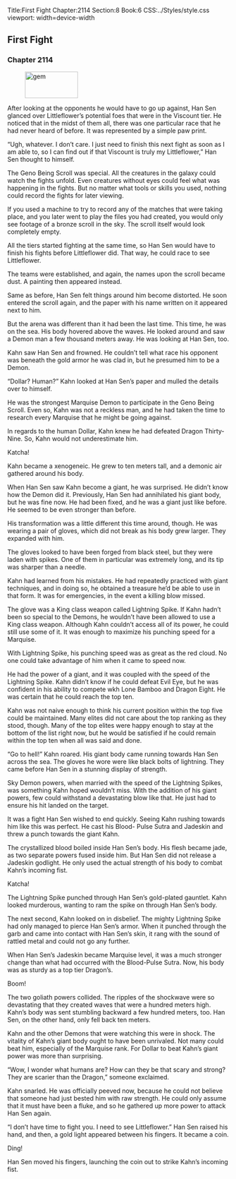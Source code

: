 Title:First Fight 
Chapter:2114 
Section:8 
Book:6 
CSS:../Styles/style.css 
viewport: width=device-width
  
## First Fight
### Chapter 2114 
<figure>
	<img src="../Images/gem.gif" alt="gem" id="gem" width="120" height="60" />
</figure>
  

  
  After looking at the opponents he would have to go up against, Han Sen glanced over Littleflower’s potential foes that were in the Viscount tier. He noticed that in the midst of them all, there was one particular race that he had never heard of before. It was represented by a simple paw print.

“Ugh, whatever. I don’t care. I just need to finish this next fight as soon as I am able to, so I can find out if that Viscount is truly my Littleflower,” Han Sen thought to himself.

The Geno Being Scroll was special. All the creatures in the galaxy could watch the fights unfold. Even creatures without eyes could feel what was happening in the fights. But no matter what tools or skills you used, nothing could record the fights for later viewing.

If you used a machine to try to record any of the matches that were taking place, and you later went to play the files you had created, you would only see footage of a bronze scroll in the sky. The scroll itself would look completely empty.

All the tiers started fighting at the same time, so Han Sen would have to finish his fights before Littleflower did. That way, he could race to see Littleflower.

The teams were established, and again, the names upon the scroll became dust. A painting then appeared instead.

Same as before, Han Sen felt things around him become distorted. He soon entered the scroll again, and the paper with his name written on it appeared next to him.

But the arena was different than it had been the last time. This time, he was on the sea. His body hovered above the waves. He looked around and saw a Demon man a few thousand meters away. He was looking at Han Sen, too.

Kahn saw Han Sen and frowned. He couldn’t tell what race his opponent was beneath the gold armor he was clad in, but he presumed him to be a Demon.

“Dollar? Human?” Kahn looked at Han Sen’s paper and mulled the details over to himself.

He was the strongest Marquise Demon to participate in the Geno Being Scroll. Even so, Kahn was not a reckless man, and he had taken the time to research every Marquise that he might be going against.

In regards to the human Dollar, Kahn knew he had defeated Dragon Thirty-Nine. So, Kahn would not underestimate him.

Katcha!

Kahn became a xenogeneic. He grew to ten meters tall, and a demonic air gathered around his body.

When Han Sen saw Kahn become a giant, he was surprised. He didn’t know how the Demon did it. Previously, Han Sen had annihilated his giant body, but he was fine now. He had been fixed, and he was a giant just like before. He seemed to be even stronger than before.

His transformation was a little different this time around, though. He was wearing a pair of gloves, which did not break as his body grew larger. They expanded with him.

The gloves looked to have been forged from black steel, but they were laden with spikes. One of them in particular was extremely long, and its tip was sharper than a needle.

Kahn had learned from his mistakes. He had repeatedly practiced with giant techniques, and in doing so, he obtained a treasure he’d be able to use in that form. It was for emergencies, in the event a killing blow missed.

The glove was a King class weapon called Lightning Spike. If Kahn hadn’t been so special to the Demons, he wouldn’t have been allowed to use a King class weapon. Although Kahn couldn’t access all of its power, he could still use some of it. It was enough to maximize his punching speed for a Marquise.

With Lightning Spike, his punching speed was as great as the red cloud. No one could take advantage of him when it came to speed now.

He had the power of a giant, and it was coupled with the speed of the Lightning Spike. Kahn didn’t know if he could defeat Evil Eye, but he was confident in his ability to compete wkh Lone Bamboo and Dragon Eight. He was certain that he could reach the top ten.

Kahn was not naive enough to think his current position within the top five could be maintained. Many elites did not care about the top ranking as they stood, though. Many of the top elites were happy enough to stay at the bottom of the list right now, but he would be satisfied if he could remain within the top ten when all was said and done.

“Go to hell!” Kahn roared. His giant body came running towards Han Sen across the sea. The gloves he wore were like black bolts of lightning. They came before Han Sen in a stunning display of strength.

Sky Demon powers, when married with the speed of the Lightning Spikes, was something Kahn hoped wouldn’t miss. With the addition of his giant powers, few could withstand a devastating blow like that. He just had to ensure his hit landed on the target.

It was a fight Han Sen wished to end quickly. Seeing Kahn rushing towards him like this was perfect. He cast his Blood- Pulse Sutra and Jadeskin and threw a punch towards the giant Kahn.

The crystallized blood boiled inside Han Sen’s body. His flesh became jade, as two separate powers fused inside him. But Han Sen did not release a Jadeskin godlight. He only used the actual strength of his body to combat Kahn’s incoming fist.

Katcha!

The Lightning Spike punched through Han Sen’s gold-plated gauntlet. Kahn looked murderous, wanting to ram the spike on through Han Sen’s body.

The next second, Kahn looked on in disbelief. The mighty Lightning Spike had only managed to pierce Han Sen’s armor. When it punched through the garb and came into contact with Han Sen’s skin, it rang with the sound of rattled metal and could not go any further.

When Han Sen’s Jadeskin became Marquise level, it was a much stronger change than what had occurred with the Blood-Pulse Sutra. Now, his body was as sturdy as a top tier Dragon’s.

Boom!

The two goliath powers collided. The ripples of the shockwave were so devastating that they created waves that were a hundred meters high. Kahn’s body was sent stumbling backward a few hundred meters, too. Han Sen, on the other hand, only fell back ten meters.

Kahn and the other Demons that were watching this were in shock. The vitality of Kahn’s giant body ought to have been unrivaled. Not many could beat him, especially of the Marquise rank. For Dollar to beat Kahn’s giant power was more than surprising.

“Wow, I wonder what humans are? How can they be that scary and strong? They are scarier than the Dragon,” someone exclaimed.

Kahn snarled. He was officially peeved now, because he could not believe that someone had just bested him with raw strength. He could only assume that it must have been a fluke, and so he gathered up more power to attack Han Sen again.

“I don’t have time to fight you. I need to see Littleflower.” Han Sen raised his hand, and then, a gold light appeared between his fingers. It became a coin.

Ding!

Han Sen moved his fingers, launching the coin out to strike Kahn’s incoming fist.
